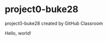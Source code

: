 # project0-buke28
project0-buke28 created by GitHub Classroom
<!DOCTYPE html>
<html>
<head>
<title>My Webpage</title>
</head>
<body>
Hello, world!
</body>
</html>

